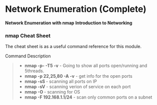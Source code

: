 # Network Enumeration (Complete)
**Network Enumeration with nmap** 
**Introduction to Networking**



### nmap Cheat Sheet
The cheat sheet is as a useful command reference for this module.

Command	Description
> - **nmap -p- -T5 <ip> -v** -	Going to show all ports open/running and 5threads.
> - **nmap -p 22,25,80 -A <ip> -v**	- get info for the open ports
> - **nmap -sS <ip>** -	scanning all ports on IP  
> - **nmap  -sV <ip>** - scanning verion of service on each port  
> - **nmap -O <ip>** - scanning for OS
> - **nmap -F 192.168.1.1/24** - scan only common ports on a subnet
#


#




